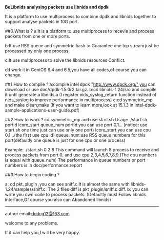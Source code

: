 __BeLibnids analysing packets use libnids and dpdk__

It is a platform to use multiprocess to combine dpdk and libnids together to support analyse packets in 10G port.

##0.What is ?
  a:It is a platform to use multiprocess to recevie and process packets from one or more ports.
  
  b:It use RSS queue and symmetric hash to Guarantee one tcp stream just be processed by only one process.
  
  c:It use multiprocess to solve the libnids resources Conflict.
  
  d:I work it in CentOS 6.4 and 6.5,you have all codes,of course you can change.

##1.How to compile ?
  a:compile intel dpdk "http://www.dpdk.org/",you can download or use doc/dpdk-1.5.0r2.tar.gz.
  b:cd libnids-1.24/src and compile it until generate a libnids.a
  (I register nids_syslog_return function instead of nids_syslog to improve performance in multiprocess)
  c:cd symmetric_mp and make clean;make
  (If you want to learn more,look at 15.1.3 in intel-dpdk-sample-applications-user-guide.pdf)

##2.How to work ?
  cd symmetric_mp and use start.sh
  Usage ./start.sh portid lcore_start queue_num
  portid:you can use port 0,1... (notice: use start.sh one time just can use only one port)
  lcore_start:you can use cpu 0,1...(the first use cpu id)
  queue_num:use RSS queue numbers for this port(defaultly one queue is just for one cpu or one process)

  Example:
 ./start.sh 0 2 8
 This command will launch 8 process to receive and process packets from port 0.
 and use cpu 2,3,4,5,6,7,8,9.(The cpu numbers is equal with queue_num)
 The performance in queue numbers or port numbers is in doc/performance.report

##3.How to begin coding ?

  a: cd pkt_plugin ,you can see sniff.c.It is almost the same with libnids-1.24/samples/sniff.c.
  The 2 files diff is pkt_plugin/sniff.c.diff.
  b: you can write you own code to process packets.
  (Defaultly must Follow libnids interface,Of course you also can Abandoned libnids)

-----------------------------------------------------------

author email:dodng12@163.com

welcome to any problems.

If it can help you,I will be very happy.
